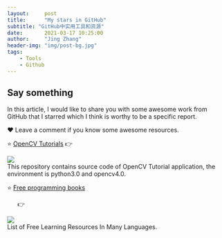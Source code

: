 ```yaml
---
layout:     post
title:      "My stars in GitHub"
subtitle: "GitHub中实用工具和资源"
date:       2021-03-17 10:25:00
author:     "Jing Zhang"
header-img: "img/post-bg.jpg"
tags:
    - Tools
    - Github
---
```





## Say something

In this article, I would like to share you with some awesome work from GitHub that I starred which I think is worthy to be a specific report. 

❤️ Leave a comment if you know some awesome resources.<br>

⭐ [OpenCV Tutorials](https://github.com/JimmyHHua/opencv_tutorials)
👉 <div align="left"><img src="https://img.shields.io/github/stars/JimmyHHua/opencv_tutorials?style=social"/></div>   This repository contains source code of OpenCV Tutorial application, the environment is python3.0 and opencv4.0.

⭐ [Free programming books](https://github.com/EbookFoundation/free-programming-books) 

&nbsp; &nbsp;&nbsp;&nbsp;  👉 <div align="left"><img src=" https://img.shields.io/github/stars/EbookFoundation/free-programming-books?style=social"/></div> List of Free Learning Resources In Many Languages.

